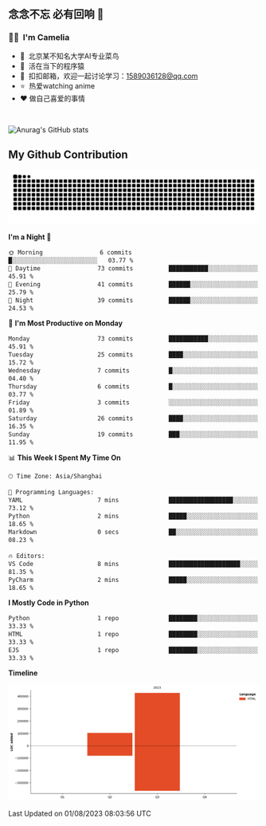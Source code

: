 ## 念念不忘 必有回响  👋
### 👨‍🔧&nbsp;&nbsp;I'm Camelia
- 🏢&nbsp;&nbsp;北京某不知名大学AI专业菜鸟
- 🦍&nbsp;&nbsp;活在当下的程序猿
- 💬&nbsp;&nbsp;扣扣邮箱，欢迎一起讨论学习：1589036128@qq.com
- ⭐️&nbsp;&nbsp;热爱watching anime
- ❤️ 做自己喜爱的事情

<br>

![Anurag's GitHub stats](https://github-readme-stats.vercel.app/api?username=abinzzz&count_private=true&show_icons=true&theme=tokyonight)


## My Github Contribution
![](https://github.com/abinzzz/abinzzz/blob/output/github-contribution-grid-snake.svg)

<!--START_SECTION:waka-->
**I'm a Night 🦉** 

```text
🌞 Morning                6 commits           █░░░░░░░░░░░░░░░░░░░░░░░░   03.77 % 
🌆 Daytime                73 commits          ███████████░░░░░░░░░░░░░░   45.91 % 
🌃 Evening                41 commits          ██████░░░░░░░░░░░░░░░░░░░   25.79 % 
🌙 Night                  39 commits          ██████░░░░░░░░░░░░░░░░░░░   24.53 % 
```
📅 **I'm Most Productive on Monday** 

```text
Monday                   73 commits          ███████████░░░░░░░░░░░░░░   45.91 % 
Tuesday                  25 commits          ████░░░░░░░░░░░░░░░░░░░░░   15.72 % 
Wednesday                7 commits           █░░░░░░░░░░░░░░░░░░░░░░░░   04.40 % 
Thursday                 6 commits           █░░░░░░░░░░░░░░░░░░░░░░░░   03.77 % 
Friday                   3 commits           ░░░░░░░░░░░░░░░░░░░░░░░░░   01.89 % 
Saturday                 26 commits          ████░░░░░░░░░░░░░░░░░░░░░   16.35 % 
Sunday                   19 commits          ███░░░░░░░░░░░░░░░░░░░░░░   11.95 % 
```


📊 **This Week I Spent My Time On** 

```text
🕑︎ Time Zone: Asia/Shanghai

💬 Programming Languages: 
YAML                     7 mins              ██████████████████░░░░░░░   73.12 % 
Python                   2 mins              █████░░░░░░░░░░░░░░░░░░░░   18.65 % 
Markdown                 0 secs              ██░░░░░░░░░░░░░░░░░░░░░░░   08.23 % 

🔥 Editors: 
VS Code                  8 mins              ████████████████████░░░░░   81.35 % 
PyCharm                  2 mins              █████░░░░░░░░░░░░░░░░░░░░   18.65 % 
```

**I Mostly Code in Python** 

```text
Python                   1 repo              ████████░░░░░░░░░░░░░░░░░   33.33 % 
HTML                     1 repo              ████████░░░░░░░░░░░░░░░░░   33.33 % 
EJS                      1 repo              ████████░░░░░░░░░░░░░░░░░   33.33 % 
```



**Timeline**

![Lines of Code chart](https://raw.githubusercontent.com/abinzzz/abinzzz/main/assets/bar_graph.png)


 Last Updated on 01/08/2023 08:03:56 UTC
<!--END_SECTION:waka-->


